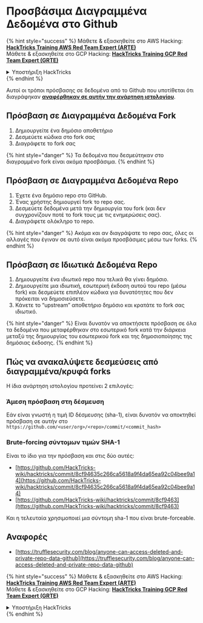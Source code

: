 # Προσβάσιμα Διαγραμμένα Δεδομένα στο Github

{% hint style="success" %}
Μάθετε & εξασκηθείτε στο AWS Hacking:<img src="../../.gitbook/assets/image (1) (1) (1) (1).png" alt="" data-size="line">[**HackTricks Training AWS Red Team Expert (ARTE)**](https://training.hacktricks.xyz/courses/arte)<img src="../../.gitbook/assets/image (1) (1) (1) (1).png" alt="" data-size="line">\
Μάθετε & εξασκηθείτε στο GCP Hacking: <img src="../../.gitbook/assets/image (2) (1).png" alt="" data-size="line">[**HackTricks Training GCP Red Team Expert (GRTE)**<img src="../../.gitbook/assets/image (2) (1).png" alt="" data-size="line">](https://training.hacktricks.xyz/courses/grte)

<details>

<summary>Υποστήριξη HackTricks</summary>

* Ελέγξτε τα [**σχέδια συνδρομής**](https://github.com/sponsors/carlospolop)!
* **Εγγραφείτε στην** 💬 [**ομάδα Discord**](https://discord.gg/hRep4RUj7f) ή στην [**ομάδα telegram**](https://t.me/peass) ή **ακολουθήστε** μας στο **Twitter** 🐦 [**@hacktricks\_live**](https://twitter.com/hacktricks_live)**.**
* **Μοιραστείτε κόλπα hacking υποβάλλοντας PRs στα** [**HackTricks**](https://github.com/carlospolop/hacktricks) και [**HackTricks Cloud**](https://github.com/carlospolop/hacktricks-cloud) github repos.

</details>
{% endhint %}

Αυτοί οι τρόποι πρόσβασης σε δεδομένα από το Github που υποτίθεται ότι διαγράφηκαν [**αναφέρθηκαν σε αυτήν την ανάρτηση ιστολογίου**](https://trufflesecurity.com/blog/anyone-can-access-deleted-and-private-repo-data-github).

## Πρόσβαση σε Διαγραμμένα Δεδομένα Fork

1. Δημιουργείτε ένα δημόσιο αποθετήριο
2. Δεσμεύετε κώδικα στο fork σας
3. Διαγράφετε το fork σας

{% hint style="danger" %}
Τα δεδομένα που δεσμεύτηκαν στο διαγραμμένο fork είναι ακόμα προσβάσιμα.
{% endhint %}

## Πρόσβαση σε Διαγραμμένα Δεδομένα Repo

1. Έχετε ένα δημόσιο repo στο GitHub.
2. Ένας χρήστης δημιουργεί fork το repo σας.
3. Δεσμεύετε δεδομένα μετά την δημιουργία του fork (και δεν συγχρονίζουν ποτέ το fork τους με τις ενημερώσεις σας).
4. Διαγράφετε ολόκληρο το repo.

{% hint style="danger" %}
Ακόμα και αν διαγράψατε το repo σας, όλες οι αλλαγές που έγιναν σε αυτό είναι ακόμα προσβάσιμες μέσω των forks.
{% endhint %}

## Πρόσβαση σε Ιδιωτικά Δεδομένα Repo

1. Δημιουργείτε ένα ιδιωτικό repo που τελικά θα γίνει δημόσιο.
2. Δημιουργείτε μια ιδιωτική, εσωτερική έκδοση αυτού του repo (μέσω fork) και δεσμεύετε επιπλέον κώδικα για δυνατότητες που δεν πρόκειται να δημοσιεύσετε.
3. Κάνετε το “upstream” αποθετήριο δημόσιο και κρατάτε το fork σας ιδιωτικό.

{% hint style="danger" %}
Είναι δυνατόν να αποκτήσετε πρόσβαση σε όλα τα δεδομένα που μεταφέρθηκαν στο εσωτερικό fork κατά την διάρκεια μεταξύ της δημιουργίας του εσωτερικού fork και της δημοσιοποίησης της δημόσιας έκδοσης.
{% endhint %}

## Πώς να ανακαλύψετε δεσμεύσεις από διαγραμμένα/κρυφά forks

Η ίδια ανάρτηση ιστολογίου προτείνει 2 επιλογές:

### Άμεση πρόσβαση στη δέσμευση

Εάν είναι γνωστή η τιμή ID δέσμευσης (sha-1), είναι δυνατόν να αποκτηθεί πρόσβαση σε αυτήν στο `https://github.com/<user/org>/<repo>/commit/<commit_hash>`

### Brute-forcing σύντομων τιμών SHA-1

Είναι το ίδιο για την πρόσβαση και στις δύο αυτές:

* [https://github.com/HackTricks-wiki/hacktricks/commit/8cf94635c266ca5618a9f4da65ea92c04bee9a14](https://github.com/HackTricks-wiki/hacktricks/commit/8cf94635c266ca5618a9f4da65ea92c04bee9a14)
* [https://github.com/HackTricks-wiki/hacktricks/commit/8cf9463](https://github.com/HackTricks-wiki/hacktricks/commit/8cf9463)

Και η τελευταία χρησιμοποιεί μια σύντομη sha-1 που είναι brute-forceable.

## Αναφορές

* [https://trufflesecurity.com/blog/anyone-can-access-deleted-and-private-repo-data-github](https://trufflesecurity.com/blog/anyone-can-access-deleted-and-private-repo-data-github)

{% hint style="success" %}
Μάθετε & εξασκηθείτε στο AWS Hacking:<img src="../../.gitbook/assets/image (1) (1) (1) (1).png" alt="" data-size="line">[**HackTricks Training AWS Red Team Expert (ARTE)**](https://training.hacktricks.xyz/courses/arte)<img src="../../.gitbook/assets/image (1) (1) (1) (1).png" alt="" data-size="line">\
Μάθετε & εξασκηθείτε στο GCP Hacking: <img src="../../.gitbook/assets/image (2) (1).png" alt="" data-size="line">[**HackTricks Training GCP Red Team Expert (GRTE)**<img src="../../.gitbook/assets/image (2) (1).png" alt="" data-size="line">](https://training.hacktricks.xyz/courses/grte)

<details>

<summary>Υποστήριξη HackTricks</summary>

* Ελέγξτε τα [**σχέδια συνδρομής**](https://github.com/sponsors/carlospolop)!
* **Εγγραφείτε στην** 💬 [**ομάδα Discord**](https://discord.gg/hRep4RUj7f) ή στην [**ομάδα telegram**](https://t.me/peass) ή **ακολουθήστε** μας στο **Twitter** 🐦 [**@hacktricks\_live**](https://twitter.com/hacktricks_live)**.**
* **Μοιραστείτε κόλπα hacking υποβάλλοντας PRs στα** [**HackTricks**](https://github.com/carlospolop/hacktricks) και [**HackTricks Cloud**](https://github.com/carlospolop/hacktricks-cloud) github repos.

</details>
{% endhint %}
